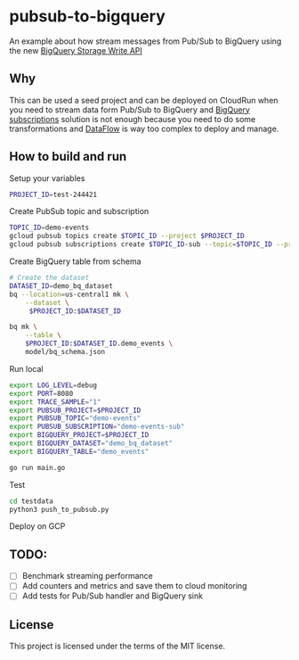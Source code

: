 # pubsub-to-bigquery

An example about how stream messages from Pub/Sub to BigQuery 
using the new [BigQuery Storage Write API](https://cloud.google.com/bigquery/docs/write-api)

## Why

This can be used a seed project and can be deployed on CloudRun when you need to stream data form Pub/Sub to BigQuery and 
[BigQuery subscriptions](https://cloud.google.com/pubsub/docs/bigquery) solution is not 
enough because you need to do some transformations and [DataFlow](https://cloud.google.com/dataflow)
is way too complex to deploy and manage.

## How to build and run

Setup your variables 

```bash
PROJECT_ID=test-244421
```

Create PubSub topic and subscription

```bash
TOPIC_ID=demo-events
gcloud pubsub topics create $TOPIC_ID --project $PROJECT_ID
gcloud pubsub subscriptions create $TOPIC_ID-sub --topic=$TOPIC_ID --project $PROJECT_ID
```

Create BigQuery table from schema

```bash
# Create the dataset
DATASET_ID=demo_bq_dataset
bq --location=us-central1 mk \
    --dataset \
     $PROJECT_ID:$DATASET_ID

bq mk \
    --table \
    $PROJECT_ID:$DATASET_ID.demo_events \
    model/bq_schema.json
```

Run local

```bash
export LOG_LEVEL=debug
export PORT=8080
export TRACE_SAMPLE="1"
export PUBSUB_PROJECT=$PROJECT_ID
export PUBSUB_TOPIC="demo-events"
export PUBSUB_SUBSCRIPTION="demo-events-sub"
export BIGQUERY_PROJECT=$PROJECT_ID
export BIGQUERY_DATASET="demo_bq_dataset"
export BIGQUERY_TABLE="demo_events"

go run main.go
```

Test

```bash
cd testdata
python3 push_to_pubsub.py
```

Deploy on GCP

## TODO:

- [ ] Benchmark streaming performance
- [ ] Add counters and metrics and save them to cloud monitoring
- [ ] Add tests for Pub/Sub handler and BigQuery sink

## License

This project is licensed under the terms of the MIT license.
